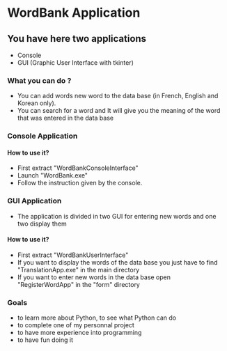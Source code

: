 # WordBank Application
## You have here two applications 
- Console
- GUI (Graphic User Interface with tkinter)

### What you can do ?
- You can add words new word to the data base (in French, English and Korean only).
- You can search for a word and It will give you the meaning of the word that was entered in the data base
### Console Application

#### How to use it?

- First extract "WordBankConsoleInterface"
- Launch "WordBank.exe"
- Follow the instruction given by the console.

### GUI Application
- The application is divided in two GUI for entering new words and one two display them

#### How to use it?

- First extract "WordBankUserInterface"
- If you want to display the words of the data base you just have to find "TranslationApp.exe" in the main directory
- If you want to enter new words in the data base open "RegisterWordApp" in the "form" directory

### Goals
- to learn more about Python, to see what Python can do
- to complete one of my personnal project
- to have more experience into programming
- to have fun doing it


